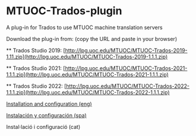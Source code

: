 # MTUOC-Trados-plugin

A plug-in for Trados to use MTUOC machine translation servers

Download the plug-in from:
(copy the URL and paste in your browser)

** Trados Studio 2019: [http://lpg.uoc.edu/MTUOC/MTUOC-Trados-2019-1.11.zip](http://lpg.uoc.edu/MTUOC/MTUOC-Trados-2019-1.1.1.zip)

** Trados Studio 2021: [http://lpg.uoc.edu/MTUOC/MTUOC-Trados-2021-1.1.1.zip](http://lpg.uoc.edu/MTUOC/MTUOC-Trados-2021-1.1.1.zip)

** Trados Studio 2022: [http://lpg.uoc.edu/MTUOC/MTUOC-Trados-2022-1.1.1.zip](http://lpg.uoc.edu/MTUOC/MTUOC-Trados-2022-1.1.1.zip)


[Installation and configuration (eng)](https://github.com/aoliverg/MTUOC-Trados-plugin/wiki/Installation-and-configuration)

[Instalación y configuración (spa)](https://github.com/aoliverg/MTUOC-Trados-plugin/wiki/Instalaci%C3%B3n-y-configuraci%C3%B3n)

Instal·lació i configuració (cat)
